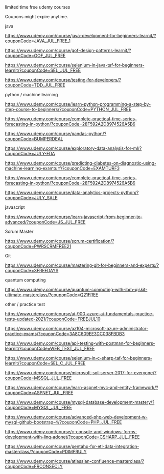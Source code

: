 

limited time free udemy courses

Coupons might expire anytime.

java

https://www.udemy.com/course/java-development-for-beginners-learnit/?couponCode=JAVA_JUL_FREE_1

https://www.udemy.com/course/gof-design-patterns-learnit/?couponCode=GOF_JUL_FREE

https://www.udemy.com/course/selenium-in-java-taf-for-beginners-learnit/?couponCode=SEL_JUL_FREE

https://www.udemy.com/course/testing-for-developers/?couponCode=TDD_JUL_FREE

python / machine learning

https://www.udemy.com/course/learn-python-programming-a-step-by-step-course-to-beginners/?couponCode=PYTHON_JUL_FREE

https://www.udemy.com/course/complete-practical-time-series-forecasting-in-python/?couponCode=28F592A2D8974526A5B9

https://www.udemy.com/course/pandas-python/?couponCode=BUMPERDEAL

https://www.udemy.com/course/exploratory-data-analysis-for-ml/?couponCode=JULY-EDA

https://www.udemy.com/course/predicting-diabetes-on-diagnostic-using-machine-learning-examturf/?couponCode=EXAMTURF3

https://www.udemy.com/course/complete-practical-time-series-forecasting-in-python/?couponCode=28F592A2D8974526A5B9

https://www.udemy.com/course/data-analytics-projects-python/?couponCode=JULY_SALE

javascript

https://www.udemy.com/course/learn-javascript-from-beginner-to-advanced/?couponCode=JS_JUL_FREE

Scrum Master

https://www.udemy.com/course/scrum-certification/?couponCode=PWRSCRMFREE21

Git

https://www.udemy.com/course/mastering-git-for-beginners-and-experts/?couponCode=3FREEDAYS

quantum computing 

https://www.udemy.com/course/quantum-computing-with-ibm-qiskit-ultimate-masterclass/?couponCode=Q21FREE

other / practice test

https://www.udemy.com/course/ai-900-azure-ai-fundamentals-practice-tests-updated-2021/?couponCode=FREEJUL10

https://www.udemy.com/course/az104-microsoft-azure-administrator-practice-exams/?couponCode=3A8C609EE3DC038FBDB3

https://www.udemy.com/course/api-testing-with-postman-for-beginners-learnit/?couponCode=WEB_TEST_JUL_FREE

https://www.udemy.com/course/selenium-in-c-sharp-taf-for-beginners-learnit/?couponCode=SEL_C_JUL_FREE

https://www.udemy.com/course/microsoft-sql-server-2017-for-everyone/?couponCode=MSSQL_JUL_FREE

https://www.udemy.com/course/learn-aspnet-mvc-and-entity-framework/?couponCode=ASPNET_JUL_FREE

https://www.udemy.com/course/mysql-database-development-mastery/?couponCode=MYSQL_JUL_FREE

https://www.udemy.com/course/advanced-php-web-development-w-mysql-github-bootstrap-4/?couponCode=PHP_JUL_FREE

https://www.udemy.com/course/c-console-and-windows-forms-development-with-linq-adonet/?couponCode=CSHARP_JUL_FREE

https://www.udemy.com/course/pentaho-for-etl-data-integration-masterclass/?couponCode=PDIMFRULY

https://www.udemy.com/course/atlassian-confluence-masterclass/?couponCode=FRCONSECLY








